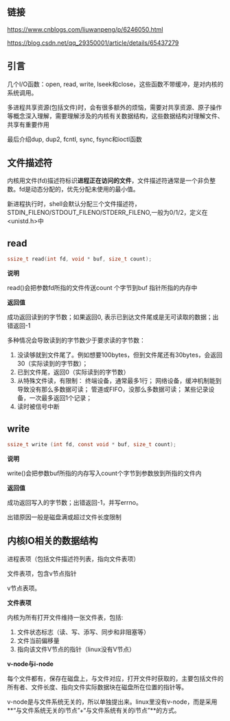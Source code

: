 ## 链接

https://www.cnblogs.com/liuwanpeng/p/6246050.html

https://blog.csdn.net/qq_29350001/article/details/65437279

## 引言

几个I/O函数：open, read, write, lseek和close，这些函数不带缓冲，是对内核的系统调用。

多进程共享资源(包括文件)时，会有很多额外的烦恼，需要对共享资源、原子操作等概念深入理解，需要理解涉及的内核有关数据结构，这些数据结构对理解文件、共享有重要作用

最后介绍dup, dup2, fcntl, sync, fsync和ioctl函数

## 文件描述符

内核用文件(fd)描述符标识**进程正在访问的文件**，文件描述符通常是一个非负整数。fd是动态分配的，优先分配未使用的最小值。

新进程执行时，shell会默认分配三个文件描述符，STDIN_FILENO/STDOUT_FILENO/STDERR_FILENO,一般为0/1/2，定义在<unistd.h>中



## read

```c
ssize_t read(int fd, void * buf, size_t count);
```

**说明**

read()会把参数fd所指的文件传送count 个字节到buf 指针所指的内存中 

**返回值**

成功返回读到的字节数；如果返回0, 表示已到达文件尾或是无可读取的数据；出错返回-1

多种情况会导致读到的字节数少于要求读的字节数：
1. 没读够就到文件尾了。例如想要100bytes，但到文件尾还有30bytes，会返回30（实际读到的字节数）；
2. 已到文件尾，返回0（实际读到的字节数）
3. 从特殊文件读，有限制：
    终端设备，通常最多1行；
    网络设备，缓冲机制能到导致没有那么多数据可读；
    管道或FIFO，没那么多数据可读；
    某些记录设备，一次最多返回1个记录；
4. 读时被信号中断

## write

```c
ssize_t write (int fd, const void * buf, size_t count);
```

**说明**

write()会把参数buf所指的内存写入count个字节到参数放到所指的文件内 

**返回值**

成功返回写入的字节数；出错返回-1，并写errno。

出错原因一般是磁盘满或超过文件长度限制

## 内核IO相关的数据结构

进程表项（包括文件描述符列表，指向文件表项）

文件表项，包含v节点指针

v节点表项。

**文件表项**

内核为所有打开文件维持一张文件表，包括:

1. 文件状态标志（读、写、添写、同步和非阻塞等）
2. 文件当前偏移量
3. 指向该文件V节点的指针（linux没有V节点）

**v-node与i-node**

每个文件都有，保存在磁盘上，与文件对应，打开文件时获取的，主要包括文件的所有者、文件长度、指向文件实际数据块在磁盘所在位置的指针等。

v-node是与文件系统无关的，所以单独提出来。linux里没有v-node，而是采用**“与文件系统无关的i节点”+“与文件系统有关的i节点”**的方式。